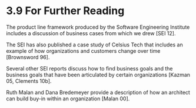 3.9 For Further Reading
===

The product line framework produced by the Software Engineering Institute includes a discussion of business cases from which we drew [SEI 12].

The SEI has also published a case study of Celsius Tech that includes an example of how organizations and customers change over time [Brownsword 96].

Several other SEI reports discuss how to find business goals and the business goals that have been articulated by certain organizations [Kazman 05, Clements 10b].

Ruth Malan and Dana Bredemeyer provide a description of how an architect can build buy-in within an organization [Malan 00].
